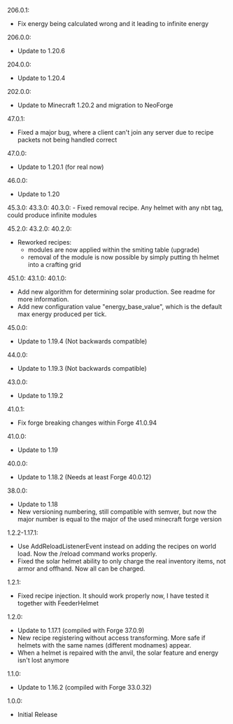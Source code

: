 206.0.1:
- Fix energy being calculated wrong and it leading to infinite energy

206.0.0:
- Update to 1.20.6 

204.0.0:
- Update to 1.20.4

202.0.0:
- Update to Minecraft 1.20.2 and migration to NeoForge

47.0.1:
- Fixed a major bug, where a client can't join any server due to recipe packets not being handled correct

47.0.0:
- Update to 1.20.1 (for real now)

46.0.0:
- Update to 1.20

45.3.0:
43.3.0:
40.3.0:
    - Fixed removal recipe. Any helmet with any nbt tag, could produce infinite modules

45.2.0:
43.2.0:
40.2.0:
  - Reworked recipes:
    - modules are now applied within the smiting table (upgrade)
    - removal of the module is now possible by simply putting th helmet into a crafting grid

45.1.0:
43.1.0:
40.1.0:
  - Add new algorithm for determining solar production. See readme for more information.
  - Add new configuration value "energy_base_value", which is the default max energy produced per tick.

45.0.0:
  - Update to 1.19.4 (Not backwards compatible)

44.0.0:
  - Update to 1.19.3 (Not backwards compatible)

43.0.0:
  - Update to 1.19.2

41.0.1:
  - Fix forge breaking changes within Forge 41.0.94

41.0.0:
  - Update to 1.19

40.0.0:
  - Update to 1.18.2 (Needs at least Forge 40.0.12)

38.0.0:
  - Update to 1.18
  - New versioning numbering, still compatible with semver, but now the major number is equal to the major of the used minecraft forge version

1.2.2-1.17.1:
  - Use AddReloadListenerEvent instead on adding the recipes on world load. Now the /reload command works properly.
  - Fixed the solar helmet ability to only charge the real inventory items, not armor and offhand. Now all can be charged.

1.2.1:
  - Fixed recipe injection. It should work properly now, I have tested it together with FeederHelmet

1.2.0:
  - Update to 1.17.1 (compiled with Forge 37.0.9)
  - New recipe registering without access transforming. More safe if helmets with the same names (different modnames) appear.
  - When a helmet is repaired with the anvil, the solar feature and energy isn't lost anymore

1.1.0:
  - Update to 1.16.2 (compiled with Forge 33.0.32)

1.0.0:
  - Initial Release
